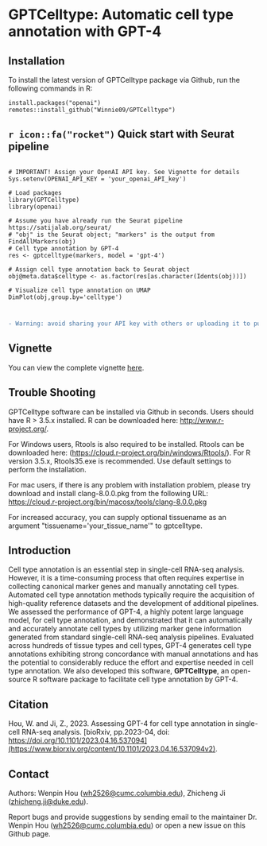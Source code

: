 GPTCelltype: Automatic cell type annotation with GPT-4
====

## Installation 

To install the latest version of GPTCelltype package via Github, run the following commands in R:
```{r eval = FALSE}
install.packages("openai")
remotes::install_github("Winnie09/GPTCelltype")
```

## `r icon::fa("rocket")`  Quick start with Seurat pipeline 


```{r eval = FALSE}

# IMPORTANT! Assign your OpenAI API key. See Vignette for details
Sys.setenv(OPENAI_API_KEY = 'your_openai_API_key')

# Load packages
library(GPTCelltype)
library(openai)

# Assume you have already run the Seurat pipeline https://satijalab.org/seurat/
# "obj" is the Seurat object; "markers" is the output from FindAllMarkers(obj)
# Cell type annotation by GPT-4
res <- gptcelltype(markers, model = 'gpt-4')

# Assign cell type annotation back to Seurat object
obj@meta.data$celltype <- as.factor(res[as.character(Idents(obj))])

# Visualize cell type annotation on UMAP
DimPlot(obj,group.by='celltype')
```
#
```diff
- Warning: avoid sharing your API key with others or uploading it to public spaces.
```

## Vignette
You can view the complete vignette [here](https://winnie09.github.io/Wenpin_Hou/pages/gptcelltype.html).

## Trouble Shooting

GPTCelltype software can be installed via Github in seconds. Users should have R > 3.5.x installed. R can be downloaded here: http://www.r-project.org/.

For Windows users, Rtools is also required to be installed. Rtools can be downloaded here: (https://cloud.r-project.org/bin/windows/Rtools/). For R version 3.5.x, Rtools35.exe is recommended. Use default settings to perform the installation.

For mac users, if there is any problem with installation problem, please try download and install clang-8.0.0.pkg from the following URL: https://cloud.r-project.org/bin/macosx/tools/clang-8.0.0.pkg

For increased accuracy, you can supply optional tissuename as an argument "tissuename='your_tissue_name'" to gptcelltype.

## Introduction
Cell type annotation is an essential step in single-cell RNA-seq analysis. However, it is a time-consuming process that often requires expertise in collecting canonical marker genes and manually annotating cell types. Automated cell type annotation methods typically require the acquisition of high-quality reference datasets and the development of additional pipelines. We assessed the performance of GPT-4, a highly potent large language model, for cell type annotation, and demonstrated that it can automatically and accurately annotate cell types by utilizing marker gene information generated from standard single-cell RNA-seq analysis pipelines. Evaluated across hundreds of tissue types and cell types, GPT-4 generates cell type annotations exhibiting strong concordance with manual annotations and has the potential to considerably reduce the effort and expertise needed in cell type annotation. We also developed this software, **GPTCelltype**, an open-source R software package to facilitate cell type annotation by GPT-4.

## Citation

Hou, W. and Ji, Z., 2023. Assessing GPT-4 for cell type annotation in single-cell RNA-seq analysis. [bioRxiv, pp.2023-04, doi: https://doi.org/10.1101/2023.04.16.537094](https://www.biorxiv.org/content/10.1101/2023.04.16.537094v2). 


## Contact

Authors: Wenpin Hou (wh2526@cumc.columbia.edu), Zhicheng Ji (zhicheng.ji@duke.edu).

Report bugs and provide suggestions by sending email to the maintainer Dr. Wenpin Hou (wh2526@cumc.columbia.edu) or open a new issue on this Github page. 

